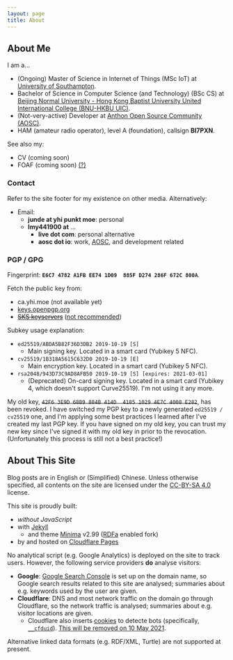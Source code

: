 ```yaml
---
layout: page
title: About
---
```


## About Me

I am a...

- (Ongoing) Master of Science in Internet of Things (MSc IoT) at [University of Southampton][uos].
- Bachelor of Science in Computer Science (and Technology) (BSc CS) at [Beijing Normal University - Hong Kong Baptist University United International College (BNU-HKBU UIC)][uic].
- (Not-very-active) Developer at [Anthon Open Source Community (AOSC)][aosc].
- HAM (amateur radio operator), level A (foundation), callsign **BI7PXN**.

See also my:

- CV (coming soon)
- FOAF (coming soon) [(?)][foaf]

[foaf]: https://en.wikipedia.org/wiki/FOAF_(ontology)

### Contact

Refer to the site footer for my existence on other media. Alternatively:

- Email:
  - **junde at yhi punkt moe**: personal
  - **lmy441900 at** ...
    - **live dot com**: personal alternative
    - **aosc dot io**: work, [AOSC][aosc], and development related

[uic]:      https://uic.edu.hk
[uos]:      https://www.southampton.ac.uk/
[aosc]:     https://aosc.io

### PGP / GPG

Fingerprint: **`E6C7 4782 A1FB EE74 1D09  885F D274 286F 672C 800A`**.

Fetch the public key from:

- ca.yhi.moe (not available yet)
- [keys.openpgp.org][koo]
- ~~[SKS keyservers][sks]~~ ([not recommended][sks-death])

Subkey usage explanation:

- `ed25519/ABDA5B82F36D3DB2 2019-10-19 [S]`
  - Main signing key. Located in a smart card (Yubikey 5 NFC).
- `cv25519/1B318A5615C632D0 2019-10-19 [E]`
  - Main encryption key. Located in a smart card (Yubikey 5 NFC).
- `rsa2048/943D73C9AD8AFB50 2019-10-19 [S] [expires: 2021-03-01]`
  - (Deprecated) On-card signing key. Located in a smart card (Yubikey 4, which doesn't support Curve25519). I'm not using it any more.

My old key, ~~`42F6 3E9D 68B9 884B 414D  4185 1029 4E7C 4008 E282`~~, has been revoked. I have switched my PGP key to a newly generated `ed25519 / cv25519` one, and I'm applying some best practices I learned after I've created my last PGP key. If you have signed on my old key, you can trust my new key since I've signed it with my old key in prior to the revocation. (Unfortunately this process is still not a best practice!)

[ca-pgp]: https://ca.yhi.moe/pgp/main.asc
[koo]: https://keys.openpgp.org/vks/v1/by-fingerprint/E6C74782A1FBEE741D09885FD274286F672C800A
[sks]: https://sks-keyservers.net/
[sks-death]: https://code.firstlook.media/the-death-of-sks-pgp-keyservers-and-how-first-look-media-is-handling-it

## About This Site

Blog posts are in English or (Simplified) Chinese. Unless otherwise specified, all contents on the site are licensed under the [CC-BY-SA 4.0][cc-by-sa-4] license.

This site is proudly built:

- _without JavaScript_
- with [Jekyll][jekyll]
  - and theme [Minima][minima-rdfa] v2.99 ([RDFa][rdfa] enabled fork)
- by and hosted on [Cloudflare Pages][cf-pages]

No analytical script (e.g. Google Analytics) is deployed on the site to track users. However, the following service providers **do** analyse visitors:

- **Google**: [Google Search Console][gsc] is set up on the domain name, so Google search results related to this site are analysed; summaries about e.g. keywords used by the user are given.
- **Cloudflare**: DNS and most network traffic on the domain go through Cloudflare, so the network traffic is analysed; summaries about e.g. visitor locations are given.
  - Cloudflare also inserts [cookies][cookies] to detecte bots (specifically, [`__cfduid`][cfduid]). [This will be removed on 10 May 2021][cf-deprecate-cfduid].

Alternative linked data formats (e.g. RDF/XML, Turtle) are not supported at present.

[cc-by-sa-4]: https://creativecommons.org/licenses/by-sa/4.0/
[jekyll]: https://jekyllrb.com/
[minima-rdfa]: https://github.com/lmy441900/minima/tree/master-rdfa-lite
[rdfa]: http://rdfa.info/
[cf-pages]: https://pages.cloudflare.com/
[gsc]: https://search.google.com/search-console/about
[cookies]: https://en.wikipedia.org/wiki/HTTP_cookie
[cfduid]: https://support.cloudflare.com/hc/en-us/articles/200170156-Understanding-the-Cloudflare-Cookies#12345682
[cf-deprecate-cfduid]: https://blog.cloudflare.com/deprecating-cfduid-cookie/
